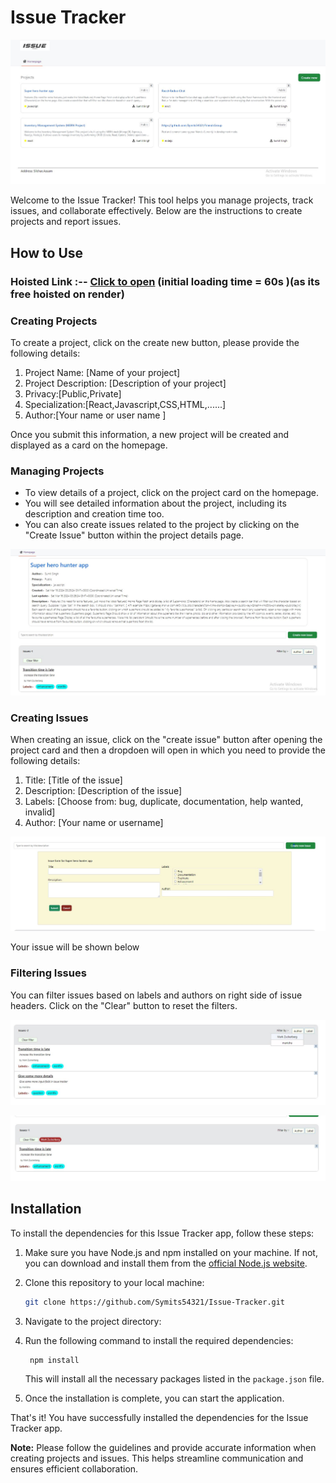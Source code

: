 # Issue Tracker

![Screenshot](screenshot/IssueTracker_homepage.JPG)



Welcome to the Issue Tracker! This tool helps you manage projects, track issues, and collaborate effectively. Below are the instructions to create projects and report issues.

## How to Use

### Hoisted Link :-- [Click to open](https://issue-tracker-symits.onrender.com/)   (initial loading time = 60s )(as its free hoisted on render)

### Creating Projects

To create a project, click on the create new button, please provide the following details:

1. Project Name: [Name of your project]
2. Project Description: [Description of your project]
3. Privacy:[Public,Private]
4. Specialization:[React,Javascript,CSS,HTML,......]
5. Author:[Your name or user name ]

Once you submit this information, a new project will be created and displayed as a card on the homepage.

### Managing Projects

- To view details of a project, click on the project card on the homepage.
- You will see detailed information about the project, including its description and creation time too.
- You can also create issues related to the project by clicking on the "Create Issue" button within the project details page.
  
![Screenshot](screenshot/IssueTracker_Projectpage.JPG)


### Creating Issues

When creating an issue, click on the "create issue" button after opening the project card and then a dropdoen will open in which you need to provide the following details:

1. Title: [Title of the issue]
2. Description: [Description of the issue]
3. Labels: [Choose from: bug, duplicate, documentation, help wanted, invalid]
4. Author: [Your name or username]
   
![Screenshot](screenshot/IssueTracker_Issue_form.JPG)

Your issue will be shown below 

### Filtering Issues

You can filter issues based on labels and authors on right side of issue headers. Click on the "Clear" button to reset the filters.

![Screenshot](screenshot/IssueTracker_filter_1.JPG)

![Screenshot](screenshot/IssueTracker_filter_2.JPG)

## Installation

To install the dependencies for this Issue Tracker app, follow these steps:

1. Make sure you have Node.js and npm installed on your machine. If not, you can download and install them from the [official Node.js website](https://nodejs.org).

2. Clone this repository to your local machine:

    ```bash
    git clone https://github.com/Symits54321/Issue-Tracker.git
    ```  

3. Navigate to the project directory:


4. Run the following command to install the required dependencies:
   

   ```bash
    npm install
    ```
   

    This will install all the necessary packages listed in the `package.json` file.

6. Once the installation is complete, you can start the application.

That's it! You have successfully installed the dependencies for the Issue Tracker app.


**Note:** Please follow the guidelines and provide accurate information when creating projects and issues. This helps streamline communication and ensures efficient collaboration.



